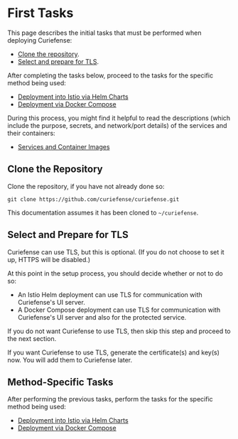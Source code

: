 # First Tasks

This page describes the initial tasks that must be performed when deploying Curiefense:

* [Clone the repository](./#clone-the-repository).
* [Select and prepare for TLS](./#select-and-prepare-for-tls).

After completing the tasks below, proceed to the tasks for the specific method being used:

* [Deployment into Istio via Helm Cha](istio-via-helm.md)[rts](istio-via-helm.md)
* [Deployment via Docker Compose](docker-compose.md)

During this process, you might find it helpful to read the descriptions \(which include the purpose, secrets, and network/port details\) of the services and their containers:

* [Services and Container Images](../../reference/services-container-images.md)

## Clone the Repository

Clone the repository, if you have not already done so:

```text
git clone https://github.com/curiefense/curiefense.git
```

This documentation assumes it has been cloned to `~/curiefense`.

## Select and Prepare for TLS

Curiefense can use TLS, but this is optional. \(If you do not choose to set it up, HTTPS will be disabled.\)

At this point in the setup process, you should decide whether or not to do so:

* An Istio Helm deployment can use TLS for communication with Curiefense's UI server.
* A Docker Compose deployment can use TLS for communication with Curiefense's UI server and also for the protected service.

If you do not want Curiefense to use TLS, then skip this step and proceed to the next section.

If you want Curiefense to use TLS, generate the certificate\(s\) and key\(s\) now. You will add them to Curiefense later.

## Method-Specific Tasks

After performing the previous tasks, perform the tasks for the specific method being used:

* [Deployment into Istio via Helm Charts](istio-via-helm.md)
* [Deployment via Docker Compose](docker-compose.md)

